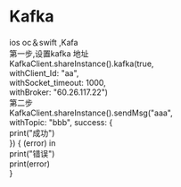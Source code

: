 # Kafka
ios oc＆swift ,Kafa<br>
第一步,设置kafka 地址<br>
KafkaClient.shareInstance().kafka(true, <br>withClient_Id: "aa",<br> withSocket_timeout: 1000, <br>withBroker: "60.26.117.22")<br>
第二步<br>
KafkaClient.shareInstance().sendMsg("aaa", <br>withTopic: "bbb", success: {<br>
            print("成功")<br>
        }) { (error) in<br>
            print("错误")<br>
            print(error)<br>
        }

